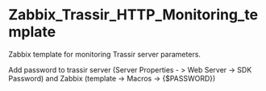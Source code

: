 # Zabbix_Trassir_HTTP_Monitoring_template
Zabbix template for monitoring Trassir server parameters.


Add password to trassir server (Server Properties - > Web Server -> SDK Password) and Zabbix (template -> Macros -> {$PASSWORD}) 
